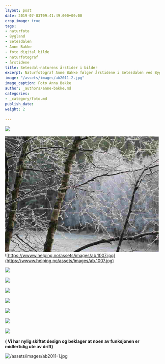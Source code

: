 ```yaml
---
layout: post
date: 2019-07-03T09:41:49.000+00:00
crop_image: true
tags:
- naturfoto
- Bygland
- Setesdalen
- Anne Bakke
- foto digital bilde
- naturfotograf
- årstidene
title: Setesdal-naturens årstider i bilder
excerpt: Naturfotograf Anne Bakke følger årstidene i Setesdalen ved Byglandsfjorden.
image: "/assets/images/ab2011.2.jpg"
image_caption: Foto Anna Bakke
author: _authors/anne-bakke.md
categories:
- _category/foto.md
publish_date: 
weight: 2

---
```

![](https://wwww.helping.no/assets/images/ab4.jpg)

![](/assets/images/ab.1007-1.jpg)![https://wwww.helping.no/assets/images/ab.1007.jpg](https://wwww.helping.no/assets/images/ab.1007.jpg)

![](https://wwww.helping.no/assets/images/ab3.jpg)

![](https://wwww.helping.no/assets/images/ab12.jpg)

![](https://wwww.helping.no/assets/images/ab2012.jpg)

![](https://wwww.helping.no/assets/images/ab2011.jpg)

![](https://wwww.helping.no/assets/images/grendi2.jpg)

![](https://wwww.helping.no/assets/images/ab2011.0.jpg)

![](https://wwww.helping.no/assets/images/grendi.jpg)

**( Vi har nylig skiftet design og beklager at noen av funksjonen er midlertidig ute av drift)**

![/assets/images/ab2011-1.jpg](https://app.forestry.io/sites/afjoa9tu1jlglg/body-media//assets/images/ab2011-1.jpg)